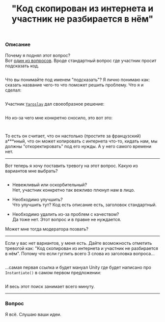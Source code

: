 ﻿---
title: "&quot;Код скопирован из интернета и участник не разбирается в нём&quot;"
se.owner.user_id: 324730
se.owner.display_name: "Арман"
se.owner.link: "https://ru.meta.stackoverflow.com/users/324730/%d0%90%d1%80%d0%bc%d0%b0%d0%bd"
se.link: "https://ru.meta.stackoverflow.com/questions/10723/%d0%9a%d0%be%d0%b4-%d1%81%d0%ba%d0%be%d0%bf%d0%b8%d1%80%d0%be%d0%b2%d0%b0%d0%bd-%d0%b8%d0%b7-%d0%b8%d0%bd%d1%82%d0%b5%d1%80%d0%bd%d0%b5%d1%82%d0%b0-%d0%b8-%d1%83%d1%87%d0%b0%d1%81%d1%82%d0%bd%d0%b8%d0%ba-%d0%bd%d0%b5-%d1%80%d0%b0%d0%b7%d0%b1%d0%b8%d1%80%d0%b0%d0%b5%d1%82%d1%81%d1%8f-%d0%b2-%d0%bd%d1%91%d0%bc"
se.question_id: 10723
se.post_type: question
---
<h3>Описание</h3>
<p>Почему я поднял этот вопрос?<br />
Вот <a href="https://ru.stackoverflow.com/questions/1164544">один из вопросов</a>. Вроде стандартный вопрос где участник просит подсказать код.</p>
<blockquote>
<p><a href="https://i.stack.imgur.com/7Yl3c.png" rel="nofollow noreferrer"><img src="https://i.stack.imgur.com/7Yl3c.png" alt="" /></a></p>
</blockquote>
<p>Что вы понимайте под именем &quot;подсказать&quot;? Я лично понимаю как: сказать название чего-то что поможет решить проблему. Что я и сделал:</p>
<blockquote>
<p><a href="https://i.stack.imgur.com/0BpIv.png" rel="nofollow noreferrer"><img src="https://i.stack.imgur.com/0BpIv.png" alt="" /></a></p>
</blockquote>
<p>Участник <a href="https://ru.stackoverflow.com/users/352119/yaroslav"><code>Yaroslav</code></a> дал своеобразное решение:</p>
<blockquote>
<p><a href="https://i.stack.imgur.com/bps2o.png" rel="nofollow noreferrer"><img src="https://i.stack.imgur.com/bps2o.png" alt="" /></a></p>
</blockquote>
<p>Но из-за чего мне конкретно сносило, это вот это:</p>
<blockquote>
<p><a href="https://i.stack.imgur.com/kCp3S.png" rel="nofollow noreferrer"><img src="https://i.stack.imgur.com/kCp3S.png" alt="" /></a></p>
</blockquote>
<blockquote>
<p><a href="https://i.stack.imgur.com/LizsJ.png" rel="nofollow noreferrer"><img src="https://i.stack.imgur.com/LizsJ.png" alt="" /></a></p>
</blockquote>
<p>То есть он считает, что он настолько (простите за французский) а***нный, что он может копировать с интернета что-то, кидать нам, мы должны &quot;откоректировать&quot; под его нужды. А у него самого времени нет.</p>
<hr />
<p>Вот теперь я хочу поставить тревогу на этот вопрос. Какую из вариантов мне выбрать?</p>
<blockquote>
<p><a href="https://i.stack.imgur.com/HcgoL.png" rel="nofollow noreferrer"><img src="https://i.stack.imgur.com/HcgoL.png" alt="" /></a></p>
</blockquote>
<ul>
<li><p>Невежливый или оскорбительный?<br />
Нет, участник конкретно так вежливо плюнул нам в лицо.</p>
</li>
<li><p>Необходимо улучшить?<br />
Что улучшить тут? Код есть описание есть, заголовок стандартный.</p>
</li>
<li><p>Необходимо удалить из-за проблем с качеством?<br />
Да тоже нет. Этот вопрос и в правке не нуждается.</p>
</li>
</ul>
<p>Может мне тогда модератора позвать?</p>
<hr />
<p>Если у вас нет вариантов, у меня есть. Дайте возможность отметить тревогой как: &quot;Код скопирован из интернета и участник не разбирается в нём&quot;. Потому что если гуглить всего 3 слова из заголовка вопроса...</p>
<blockquote>
<p><a href="https://i.stack.imgur.com/D2nfK.png" rel="nofollow noreferrer"><img src="https://i.stack.imgur.com/D2nfK.png" alt="" /></a></p>
</blockquote>
<p>...самая первая ссылка и будет мануал Unity где будет написано про <code>Instantiate()</code> в самом первом предложении:</p>
<blockquote>
<p><a href="https://i.stack.imgur.com/Ihv57.png" rel="nofollow noreferrer"><img src="https://i.stack.imgur.com/Ihv57.png" alt="" /></a></p>
</blockquote>
<p>И весь этот поиск занимает всего минуту.</p>
<hr />
<h3>Вопрос</h3>
<p>Я всё. Слушаю ваши идеи.</p>

